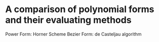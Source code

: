 A comparison of polynomial forms and their evaluating methods
=============================================================

Power Form: Horner Scheme
Bezier Form: de Casteljau algorithm

